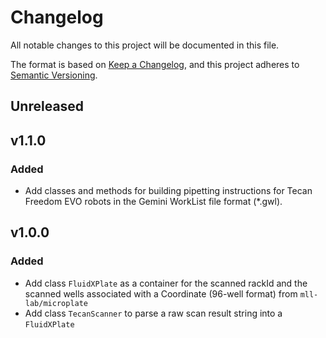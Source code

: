 # Changelog

All notable changes to this project will be documented in this file.

The format is based on [Keep a Changelog](https://keepachangelog.com/en/1.0.0),
and this project adheres to [Semantic Versioning](https://semver.org/spec/v2.0.0.html).

## Unreleased

## v1.1.0

### Added

- Add classes and methods for building pipetting instructions for Tecan Freedom EVO robots in the Gemini WorkList file format (*.gwl).

## v1.0.0

### Added

- Add class `FluidXPlate` as a container for the scanned rackId and the scanned wells associated with a Coordinate (96-well format) from `mll-lab/microplate`
- Add class `TecanScanner` to parse a raw scan result string into a `FluidXPlate`
